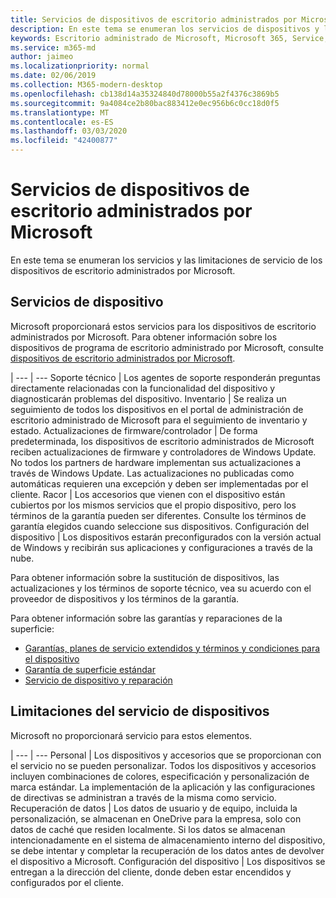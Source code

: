 ```yaml
---
title: Servicios de dispositivos de escritorio administrados por Microsoft
description: En este tema se enumeran los servicios de dispositivos y la limitación del escritorio administrado de Microsoft.
keywords: Escritorio administrado de Microsoft, Microsoft 365, Service, Documentation
ms.service: m365-md
author: jaimeo
ms.localizationpriority: normal
ms.date: 02/06/2019
ms.collection: M365-modern-desktop
ms.openlocfilehash: cb138d14a35324840d78000b55a2f4376c3869b5
ms.sourcegitcommit: 9a4084ce2b80bac883412e0ec956b6c0cc18d0f5
ms.translationtype: MT
ms.contentlocale: es-ES
ms.lasthandoff: 03/03/2020
ms.locfileid: "42400877"
---
```

# <a name="microsoft-managed-desktop-device-services"></a>Servicios de dispositivos de escritorio administrados por Microsoft

En este tema se enumeran los servicios y las limitaciones de servicio de los dispositivos de escritorio administrados por Microsoft.

## <a name="device-services"></a>Servicios de dispositivo

Microsoft proporcionará estos servicios para los dispositivos de escritorio administrados por Microsoft. Para obtener información sobre los dispositivos de programa de escritorio administrado por Microsoft, consulte [dispositivos de escritorio administrados por Microsoft](device-list.md).

 | 
 --- | ---
Soporte técnico | Los agentes de soporte responderán preguntas directamente relacionadas con la funcionalidad del dispositivo y diagnosticarán problemas del dispositivo.
Inventario | Se realiza un seguimiento de todos los dispositivos en el portal de administración de escritorio administrado de Microsoft para el seguimiento de inventario y estado.
Actualizaciones de firmware/controlador | De forma predeterminada, los dispositivos de escritorio administrados de Microsoft reciben actualizaciones de firmware y controladores de Windows Update. No todos los partners de hardware implementan sus actualizaciones a través de Windows Update. Las actualizaciones no publicadas como automáticas requieren una excepción y deben ser implementadas por el cliente.
Racor | Los accesorios que vienen con el dispositivo están cubiertos por los mismos servicios que el propio dispositivo, pero los términos de la garantía pueden ser diferentes. Consulte los términos de garantía elegidos cuando seleccione sus dispositivos. 
Configuración del dispositivo    | Los dispositivos estarán preconfigurados con la versión actual de Windows y recibirán sus aplicaciones y configuraciones a través de la nube. 

Para obtener información sobre la sustitución de dispositivos, las actualizaciones y los términos de soporte técnico, vea su acuerdo con el proveedor de dispositivos y los términos de la garantía.

Para obtener información sobre las garantías y reparaciones de la superficie:
- [Garantías, planes de servicio extendidos y términos y condiciones para el dispositivo](https://support.microsoft.com/help/4040687/info-about-warranties-extended-service-plans-and-terms-conditions)
- [Garantía de superficie estándar](https://support.microsoft.com/help/4036296)
- [Servicio de dispositivo y reparación](https://support.microsoft.com/devices)

## <a name="device-service-limitations"></a>Limitaciones del servicio de dispositivos

Microsoft no proporcionará servicio para estos elementos.

 | 
 --- | ---
Personal | Los dispositivos y accesorios que se proporcionan con el servicio no se pueden personalizar. Todos los dispositivos y accesorios incluyen combinaciones de colores, especificación y personalización de marca estándar. La implementación de la aplicación y las configuraciones de directivas se administran a través de la misma como servicio.
Recuperación de datos | Los datos de usuario y de equipo, incluida la personalización, se almacenan en OneDrive para la empresa, solo con datos de caché que residen localmente. Si los datos se almacenan intencionadamente en el sistema de almacenamiento interno del dispositivo, se debe intentar y completar la recuperación de los datos antes de devolver el dispositivo a Microsoft.
Configuración del dispositivo | Los dispositivos se entregan a la dirección del cliente, donde deben estar encendidos y configurados por el cliente.
